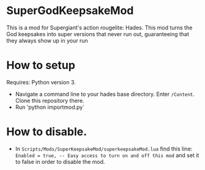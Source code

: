 # SuperGodKeepsakeMod
This is a mod for Supergiant's action rougelite: Hades. This mod turns the God keepsakes into super versions that never run out, guaranteeing that they always show up in your run
# How to setup
Requires: Python version 3.

* Navigate a command line to your hades base directory. Enter `/Content`. Clone this repository there.
* Run 'python importmod.py`

# How to disable.

* In `Scripts/Mods/SuperKeepsakeMod/superkeepsakeMod.lua` find this line: `Enabled = true, -- Easy access to turn on and off this mod` and set it to false in order to disable the mod.
